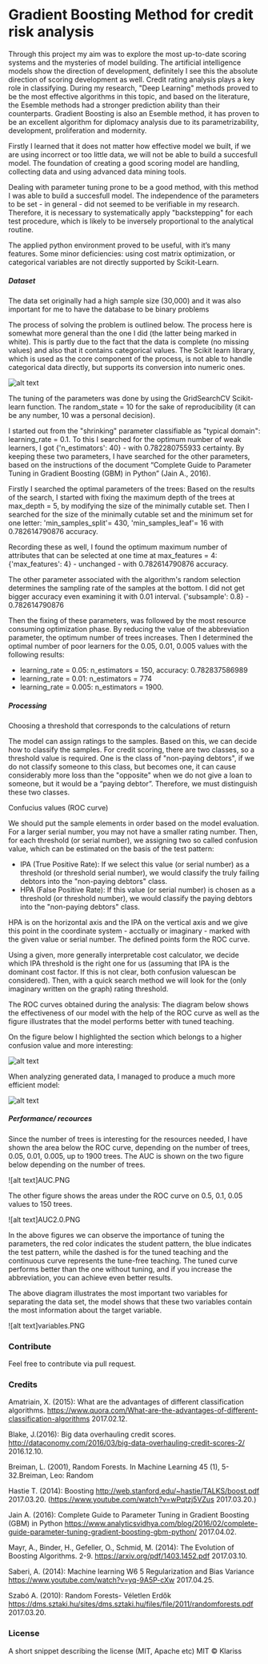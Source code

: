 # Gradient Boosting Method for credit risk analysis

Through this project my aim was to explore the most up-to-date scoring systems and the  mysteries of model building. The artificial intelligence models show the direction of development, definitely I see this the absolute direction of scoring development as well. Credit rating analysis plays a key role in classifying. During my research, "Deep Learning" methods proved to be the most effective algorithms in this topic, and based on the literature, the Esemble methods had a stronger prediction ability than their counterparts. Gradient Boosting is also an Esemble method, it has proven to be an excellent algorithm for diplomacy analysis due to its parametrizability, development, proliferation and modernity.

Firstly I learned that it does not matter how effective model we built, if we are using incorrect or too little data, we will not be able to build a succesfull model. The foundation of creating a good scoring model are handling, collecting data and using advanced data mining tools. 

Dealing with parameter tuning prone to be a good method, with this method I was able to build a succesfull model. The independence of the parameters to be set - in general - did not seemed to be verifiable in my research. Therefore, it is necessary to systematically apply "backstepping" for each test procedure, which is likely to be inversely proportional to the analytical routine.

The applied python environment proved to be useful, with it’s many features. Some minor deficiencies: using cost matrix optimization, or categorical variables are not directly supported by Scikit-Learn.
 

##### Dataset
 
The data set originally had a high sample size (30,000) and it was also important for me to have the database to be binary problems
 
The process of solving the problem is outlined below. The process here is somewhat more general than the one I did (the latter being marked in white). This is partly due to the fact that the data is complete (no missing values) and also that it contains categorical values. The Scikit learn library, which is used as the core component of the process, is not able to handle categorical data directly, but supports its conversion into numeric ones.


![alt text](process.PNG)

The tuning of the parameters was done by using the GridSearchCV Scikit-learn function.  The random_state = 10 for the sake of reproducibility (it can be any number, 10 was a personal decision).
 
I started out from the "shrinking" parameter classifiable as "typical domain": learning_rate = 0.1. To this I searched for the optimum number of weak learners, I got {'n_estimators': 40} - with 0.782280755933 certainty. By keeping these two parameters, I have searched for the other parameters, based on the instructions of the document “Complete Guide to Parameter Tuning in Gradient Boosting (GBM) in Python” (Jain A., 2016).

Firstly I searched the optimal parameters of the trees: Based on the results of the search, I started with fixing the maximum depth of the trees at max_depth = 5, by modifying the size of the minimally cutable set. Then I searched for the size of the minimally cutable set and the minimum set for one letter: 'min_samples_split'= 430, 'min_samples_leaf'= 16 with 0.782614790876 accuracy. 

Recording these as well, I found the optimum maximum number of attributes that can be selected at one time at max_features = 4: {'max_features': 4} - unchanged - with 0.782614790876 accuracy.
 
The other parameter associated with the algorithm's random selection determines the sampling rate of the samples at the bottom. I did not get bigger accuracy even examining it with 0.01 interval. {'subsample': 0.8} - 0.782614790876
 
Then the fixing of these parameters, was followed by the most resource consuming optimization phase.  By reducing the value of the abbreviation parameter, the optimum number of trees increases. Then I determined the optimal number of poor learners for the 0.05, 0.01, 0.005 values with the following results:
* learning_rate = 0.05: n_estimators = 150, accuracy: 0.782837586989
* learning_rate = 0.01: n_estimators = 774
* learning_rate = 0.005: n_estimators = 1900.

 
##### Processing

Choosing a threshold that corresponds to the calculations of return
 
The model can assign ratings to the samples. Based on this, we can decide how to classify the samples. For credit scoring, there are two classes, so a threshold value is required. One is the class of "non-paying debtors", if we do not classify someone to this class, but becomes one, it can cause considerably more loss than the "opposite" when we do not give a loan to someone, but it would be a “paying debtor”. Therefore, we must distinguish these two classes.
 
Confucius values (ROC curve)

We should put the sample elements in order based on the model evaluation. For a larger serial number, you may not have a smaller rating number. Then, for each threshold (or serial number), we assigning two so called confusion value, which can be estimated on the basis of the test pattern: 
* IPA (True Positive Rate): If we select this value (or serial number) as a threshold (or threshold serial number), we would classify the truly failing debtors into the "non-paying debtors" class.
* HPA (False Positive Rate): If this value (or serial number) is chosen as a threshold (or threshold number), we would classify the paying debtors into the "non-paying debtors" class.

HPA is on the horizontal axis and the IPA on the vertical axis and we give this point in the coordinate system - acctually or imaginary - marked with the given value or serial number. The defined points form the ROC curve.

Using a given, more generally interpretable cost calculator, we decide which IPA threshold is the right one for us (assuming that IPA is the dominant cost factor. If this is not clear, both confusion values ​​can be considered). Then, with a quick search method we will look for the (only imaginary written on the graph) rating threshold.
 
The ROC curves obtained during the analysis:
The diagram below shows the effectiveness of our model with the help of the ROC curve as well as the figure illustrates that the model performs better with tuned teaching.
 
On the figure below I highlighted the section which belongs to a higher confusion value and more interesting:

![alt text](ROC.PNG)

When analyzing generated data, I managed to produce a much more efficient model:

![alt text](ROC2.0.PNG)

##### Performance/ recources
 
Since the number of trees is interesting for the resources needed, I have shown the area below the ROC curve, depending on the number of trees, 0.05, 0.01, 0.005, up to 1900 trees.
The AUC is shown on the two figure below depending on the number of trees.

![alt text]AUC.PNG

The other figure shows the areas under the ROC curve on 0.5, 0.1, 0.05 values to 150 trees. 

![alt text]AUC2.0.PNG

In the above figures we can observe the importance of tuning the parameters, the red color indicates the student pattern, the blue indicates the test pattern, while the dashed is for the tuned teaching and the continuous curve represents the tune-free teaching. The tuned curve performs better than the one without tuning, and if you increase the abbreviation, you can achieve even better results.

The above diagram illustrates the most important two variables for separating the data set, the model shows that these two variables contain the most information about the target variable.  

![alt text]variables.PNG

### Contribute

Feel free to contribute via pull request.


### Credits

Amatriain, X. (2015): What are the advantages of different classification algorithms.	 https://www.quora.com/What-are-the-advantages-of-different-classification-algorithms 2017.02.12.

Blake, J.(2016): Big data overhauling credit scores. http://dataconomy.com/2016/03/big-data-overhauling-credit-scores-2/  2016.12.10.

Breiman, L. (2001), Random Forests. In Machine Learning 45 (1), 5-32.Breiman, Leo: Random 

Hastie T. (2014): Boosting http://web.stanford.edu/~hastie/TALKS/boost.pdf 2017.03.20.
(https://www.youtube.com/watch?v=wPqtzj5VZus 2017.03.20.)

Jain A. (2016): Complete Guide to Parameter Tuning in Gradient Boosting (GBM) in Python
https://www.analyticsvidhya.com/blog/2016/02/complete-guide-parameter-tuning-gradient-boosting-gbm-python/ 2017.04.02.

Mayr, A., Binder, H., Gefeller, O., Schmid, M. (2014): The Evolution of Boosting Algorithms. 2-9.
https://arxiv.org/pdf/1403.1452.pdf 2017.03.10.

Saberi, A. (2014): Machine learning W6 5 Regularization and Bias Variance	 https://www.youtube.com/watch?v=yq-9A5P-cXw  2017.04.25.

Szabó A. (2010): Random Forests- Véletlen Erdők     	                   https://dms.sztaki.hu/sites/dms.sztaki.hu/files/file/2011/randomforests.pdf  2017.03.20.


### License

A short snippet describing the license (MIT, Apache etc)
MIT © Klariss
